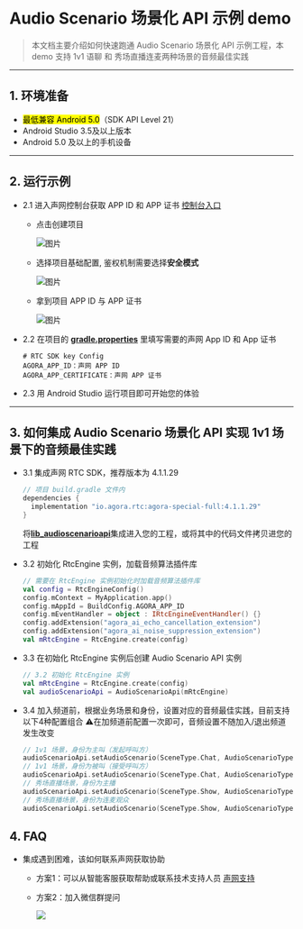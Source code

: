 # Audio Scenario 场景化 API 示例 demo

> 本文档主要介绍如何快速跑通 Audio Scenario 场景化 API 示例工程，本 demo 支持 1v1 语聊 和 秀场直播连麦两种场景的音频最佳实践
---

## 1. 环境准备

- <mark>最低兼容 Android 5.0</mark>（SDK API Level 21）
- Android Studio 3.5及以上版本
- Android 5.0 及以上的手机设备

---

## 2. 运行示例

- 2.1 进入声网控制台获取 APP ID 和 APP 证书 [控制台入口](https://console.shengwang.cn/overview)

  - 点击创建项目

    ![图片](https://accktvpic.oss-cn-beijing.aliyuncs.com/pic/github_readme/ent-full/sdhy_1.jpg)

  - 选择项目基础配置, 鉴权机制需要选择**安全模式**

    ![图片](https://accktvpic.oss-cn-beijing.aliyuncs.com/pic/github_readme/ent-full/sdhy_2.jpg)

  - 拿到项目 APP ID 与 APP 证书

    ![图片](https://accktvpic.oss-cn-beijing.aliyuncs.com/pic/github_readme/ent-full/sdhy_3.jpg)

- 2.2 在项目的 [**gradle.properties**](gradle.properties) 里填写需要的声网 App ID 和 App 证书

  ```
  # RTC SDK key Config
  AGORA_APP_ID：声网 APP ID
  AGORA_APP_CERTIFICATE：声网 APP 证书
  ```
- 2.3 用 Android Studio 运行项目即可开始您的体验

---

## 3. 如何集成 Audio Scenario 场景化 API 实现 1v1 场景下的音频最佳实践
- 3.1 集成声网 RTC SDK，推荐版本为 4.1.1.29
  ```kotlin
  // 项目 build.gradle 文件内
  dependencies {
    implementation "io.agora.rtc:agora-special-full:4.1.1.29"
  }
  ```
  将[**lib_audioscenarioapi**](Android/lib_audioscenarioapi)集成进入您的工程，或将其中的代码文件拷贝进您的工程
  
- 3.2 初始化 RtcEngine 实例，加载音频算法插件库
  ```kotlin
  // 需要在 RtcEngine 实例初始化时加载音频算法插件库
  val config = RtcEngineConfig()
  config.mContext = MyApplication.app()
  config.mAppId = BuildConfig.AGORA_APP_ID
  config.mEventHandler = object : IRtcEngineEventHandler() {}
  config.addExtension("agora_ai_echo_cancellation_extension")
  config.addExtension("agora_ai_noise_suppression_extension")
  val mRtcEngine = RtcEngine.create(config)
  ```

- 3.3 在初始化 RtcEngine 实例后创建 Audio Scenario API 实例
  ```kotlin
  // 3.2 初始化 RtcEngine 实例
  val mRtcEngine = RtcEngine.create(config)
  val audioScenarioApi = AudioScenarioApi(mRtcEngine)
  ```

- 3.4 加入频道前，根据业务场景和身份，设置对应的音频最佳实践，目前支持以下4种配置组合
  ⚠️在加频道前配置一次即可，音频设置不随加入/退出频道发生改变
  ```kotlin
  // 1v1 场景，身份为主叫（发起呼叫方）
  audioScenarioApi.setAudioScenario(SceneType.Chat, AudioScenarioType.Chat_Caller)
  // 1v1 场景，身份为被叫（接受呼叫方）
  audioScenarioApi.setAudioScenario(SceneType.Chat, AudioScenarioType.Chat_Callee)
  // 秀场直播场景，身份为主播
  audioScenarioApi.setAudioScenario(SceneType.Show, AudioScenarioType.Show_Host)
  // 秀场直播场景，身份为连麦观众
  audioScenarioApi.setAudioScenario(SceneType.Show, AudioScenarioType.Show_InteractiveAudience)
  ```
  
## 4. FAQ
- 集成遇到困难，该如何联系声网获取协助
  - 方案1：可以从智能客服获取帮助或联系技术支持人员 [声网支持](https://ticket.shengwang.cn/form?type_id=&sdk_product=&sdk_platform=&sdk_version=&current=0&project_id=&call_id=&channel_name=)
  - 方案2：加入微信群提问
  
    ![](https://download.agora.io/demo/release/SDHY_QA.jpg)
